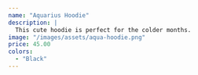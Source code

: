 ```yaml
---
name: "Aquarius Hoodie"
description: |
  This cute hoodie is perfect for the colder months.
image: "/images/assets/aqua-hoodie.png"
price: 45.00
colors:
  - "Black"
---
```

